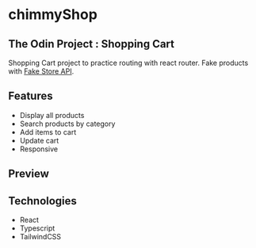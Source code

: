 # chimmyShop 
## The Odin Project : Shopping Cart
Shopping Cart project to practice routing with react router. Fake products with [Fake Store API](https://fakestoreapi.com/).

## Features
- Display all products
- Search products by category
- Add items to cart
- Update cart
- Responsive
  
## Preview


## Technologies
- React
- Typescript
- TailwindCSS
